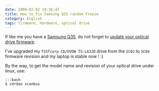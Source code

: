 ```yaml
---
date: 2008-02-02 19:36:47
title: How to fix Samsung Q35 random freeze
category: English
tags: firmware, Hardware, optical drive
---
```


If like me you have a [Samsung Q35](http://kevin.deldycke.com/2006/10/samsung-q35-xic-5500-tiny-review-of-a-strong-compact-laptop/), do not forget to [update your optical drive firmware](https://bugs.launchpad.net/linux/+bug/75295/comments/97).

I've upgraded my `TSSTcorp CD/DVDW TS-L632D` drive from the `SC02` to `SC04` firmware revision and my laptop is stable now ! :)

By the way, to get the model name and revision of your optical drive under linux, use:

    :::bash
    $ cdrdao scanbus

